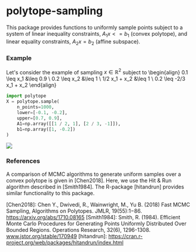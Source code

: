 # polytope-sampling
This package provides functions to uniformly sample points subject to a system of linear inequality constraints, $A_1 x <= b_1$ (convex polytope), and linear equality constraints, $A_2 x = b_2$ (affine subspace).

### Example
Let's consider the example of sampling $x \in \mathbb{R}^2$ subject to
\begin{align}
0.1 \leq x_1 &\leq 0.9 \\
0.2 \leq x_2 &\leq 1 \\
1/2 x_1 + x_2 &\leq 1 \\
0.2 \leq -2/3 x_1 + x_2
\end{align}

```python
import polytope
X = polytope.sample(
    n_points=1000,
    lower=[-0.1, -0.2],
    upper=[0.7, 0.9],
    A1=np.array([[1 / 2, 1], [2 / 3, -1]]),
    b1=np.array([1, -0.2])
)
```
![](examples/example.png)

### References
A comparison of MCMC algorithms to generate uniform samples over a convex polytope is given in [Chen2018].
Here, we use the Hit & Run algorithm described in [Smith1984].
The R-package [hitandrun] provides similar functionality to this package.

[Chen2018]: Chen Y., Dwivedi, R., Wainwright, M., Yu B. (2018) Fast MCMC Sampling, Algorithms on Polytopes. JMLR, 19(55):1−86. https://arxiv.org/abs/1710.08165
[Smith1984]: Smith, R. (1984). Efficient Monte Carlo Procedures for Generating Points Uniformly Distributed Over Bounded Regions. Operations Research, 32(6), 1296-1308. www.jstor.org/stable/170949
[hitandrun]: https://cran.r-project.org/web/packages/hitandrun/index.html